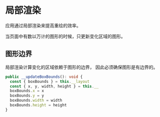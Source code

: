 # 局部渲染

应用通过局部渲染来提高重绘的效率。

当页面中有数以万计的图形的时候，只更新变化区域的图形。

## 图形边界

局部渲染计算变化的区域依赖于图形的边界， 因此必须确保图形是有边界的。

```ts
public __updateBoxBounds(): void {
  const { boxBounds } = this.__layout
  const { x, y, width, height } = this.__
  boxBounds.x = x
  boxBounds.y = y
  boxBounds.width = width
  boxBounds.height = height
}
```
